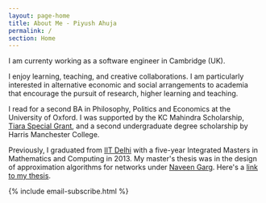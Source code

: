 ```yaml
---
layout: page-home
title: About Me - Piyush Ahuja
permalink: /
section: Home
---
```



<!-- <img class='inset right' src='/1.jpg' title='Piyush Ahuja' width='130px' />   
 -->
 
I am currenty working as a software engineer in Cambridge (UK).

I enjoy learning, teaching, and creative collaborations. I am particularly interested in alternative economic and social arrangements to academia that encourage the pursuit of research, higher learning and teaching.

<!-- My long-term project, [Platonia](https://play.google.com/store/apps/details?id=com.platonialabs.platonia), can now be downloaded on Google playstore. One of the best way to learn is to teach it to someone. Platonia allows you to organize one-on-one meetups with people near you for learning-and-teaching. -->

I read for a second BA in Philosophy, Politics and Economics at the University of Oxford.  I was supported by the KC Mahindra Scholarship, [Tiara Special Grant](https://www.tiarafoundation.com/copy-of-tiara-special-grant), and a second undergraduate degree scholarship by Harris Manchester College.

Previously, I graduated from [IIT Delhi](https://en.wikipedia.org/wiki/Indian_Institute_of_Technology_Delhi) with a five-year Integrated Masters in Mathematics and Computing in 2013. My master's thesis was in the design of approximation algorithms for networks under [Naveen Garg](https://en.wikipedia.org/wiki/Naveen_Garg). Here's a [link to my thesis][thesis].  <!-- The [research section](/research)  gives a summary of my research projects. -->

<!-- The [work section](/work)  spells out my professional experience in greater detail.   -->

{% include email-subscribe.html %}


[resumeFile]: ../files/piyush_resume.pdf 
[thesis]: ../files/research/thesis.pdf
